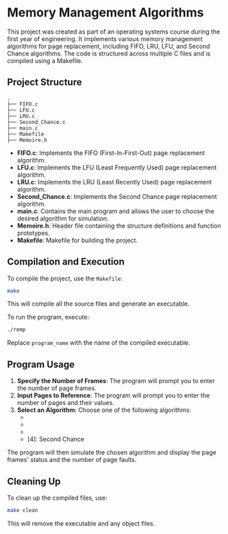 
# Memory Management Algorithms

This project was created as part of an operating systems course during the first year of engineering. It implements various memory management algorithms for page replacement, including FIFO, LRU, LFU, and Second Chance algorithms. The code is structured across multiple C files and is compiled using a Makefile.

## Project Structure

```
.
├── FIFO.c
├── LFU.c
├── LRU.c
├── Second_Chance.c
├── main.c
├── Makefile
├── Memoire.h
```

- **FIFO.c**: Implements the FIFO (First-In-First-Out) page replacement algorithm.
- **LFU.c**: Implements the LFU (Least Frequently Used) page replacement algorithm.
- **LRU.c**: Implements the LRU (Least Recently Used) page replacement algorithm.
- **Second_Chance.c**: Implements the Second Chance page replacement algorithm.
- **main.c**: Contains the main program and allows the user to choose the desired algorithm for simulation.
- **Memoire.h**: Header file containing the structure definitions and function prototypes.
- **Makefile**: Makefile for building the project.

## Compilation and Execution

To compile the project, use the `Makefile`:
```bash
make
```

This will compile all the source files and generate an executable.

To run the program, execute:
```bash
./remp
```

Replace `program_name` with the name of the compiled executable.

## Program Usage

1. **Specify the Number of Frames**: The program will prompt you to enter the number of page frames.
2. **Input Pages to Reference**: The program will prompt you to enter the number of pages and their values.
3. **Select an Algorithm**: Choose one of the following algorithms:
   - [1]: FIFO
   - [2]: LRU
   - [3]: LFU
   - [4]: Second Chance

The program will then simulate the chosen algorithm and display the page frames' status and the number of page faults.

## Cleaning Up

To clean up the compiled files, use:
```bash
make clean
```

This will remove the executable and any object files.
